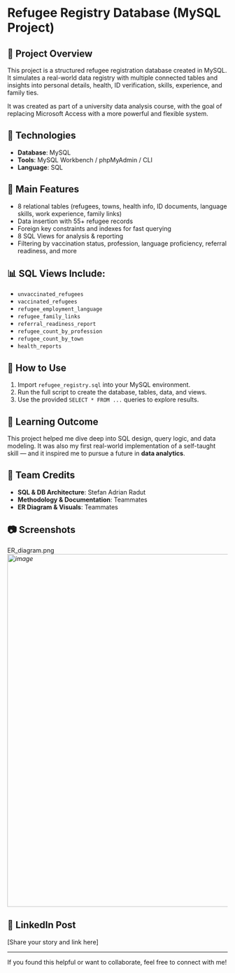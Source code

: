 # Refugee Registry Database (MySQL Project)

## 📌 Project Overview
This project is a structured refugee registration database created in MySQL. It simulates a real-world data registry with multiple connected tables and insights into personal details, health, ID verification, skills, experience, and family ties.

It was created as part of a university data analysis course, with the goal of replacing Microsoft Access with a more powerful and flexible system.

## 🧱 Technologies
- **Database**: MySQL
- **Tools**: MySQL Workbench / phpMyAdmin / CLI
- **Language**: SQL

## 📂 Main Features
- 8 relational tables (refugees, towns, health info, ID documents, language skills, work experience, family links)
- Data insertion with 55+ refugee records
- Foreign key constraints and indexes for fast querying
- 8 SQL Views for analysis & reporting
- Filtering by vaccination status, profession, language proficiency, referral readiness, and more

## 📊 SQL Views Include:
- `unvaccinated_refugees`
- `vaccinated_refugees`
- `refugee_employment_language`
- `refugee_family_links`
- `referral_readiness_report`
- `refugee_count_by_profession`
- `refugee_count_by_town`
- `health_reports`

## 🚀 How to Use
1. Import `refugee_registry.sql` into your MySQL environment.
2. Run the full script to create the database, tables, data, and views.
3. Use the provided `SELECT * FROM ...` queries to explore results.

## 🧠 Learning Outcome
This project helped me dive deep into SQL design, query logic, and data modeling. It was also my first real-world implementation of a self-taught skill — and it inspired me to pursue a future in **data analytics**.

## 👥 Team Credits
- **SQL & DB Architecture**: Stefan Adrian Radut
- **Methodology & Documentation**: Teammates
- **ER Diagram & Visuals**: Teammates

## 📷 Screenshots
ER_diagram.png
*<img width="983" height="807" alt="image" src="https://github.com/user-attachments/assets/a3c21256-82eb-4dd4-990d-03d1753eaa79" />*

## 🔗 LinkedIn Post
[Share your story and link here]

---

If you found this helpful or want to collaborate, feel free to connect with me!
